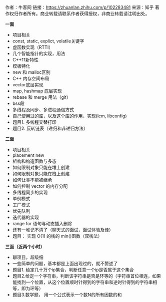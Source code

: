 作者：牛客网
链接：https://zhuanlan.zhihu.com/p/102283481
来源：知乎
著作权归作者所有。商业转载请联系作者获得授权，非商业转载请注明出处。



**一面**

- 项目相关
- const, static, explict, volatile关键字
- 虚函数实现（RTTI）
- 几个智能指针的实现，用法
- C++11新特性
- 模板特化
- new 和 malloc区别
- C++ 内存空间布局
- vector底层实现
- map, hashmap 底层实现
- rebase 和 merge 用法（git）
- bss段
- 多线程及同步、多进程通信方式
- 自己使用过的库，以及这个库的作用，实现(lcm, libconfig)
- 题目1. 多线程交替打印
- 题目2. 反转链表（递归和非递归方法）

**二面**

- 项目相关
- placement new
- 析构和构造函数与多态
- 如何限制对象只能在堆上创建
- 如何限制对象只能在栈上创建
- 如何让类不能被继承
- 如何控制 vector 的内存分配
- 多线程同步的实现
- 单例模式
- 工厂模式
- 优先队列
- 迭代器的实现
- range for 语句与动态插入删除
- 还有一堆记不清了（聊天式的面试，面试体验及佳）
- 题目： 实现 O(1) 的栈的 min()函数（双栈法）

**三面（近两个小时）**

- 聊项目，超级细
- 一些简单的问题，基本都是上面出现过的，就不赘述了
- 题目1. 给定几十万个ip集合，判断任意一个ip是否属于这个集合
- 题目2.给定一个字符串，判断该字符串是否是环等的（字符串首位相连，如果能找到一个位置，从这个位置顺时针得到的字符串和逆时针得到的字符串相等，即为环等）
- 题目3.数学题， 用一个公式表示一个数N的所有因数的和